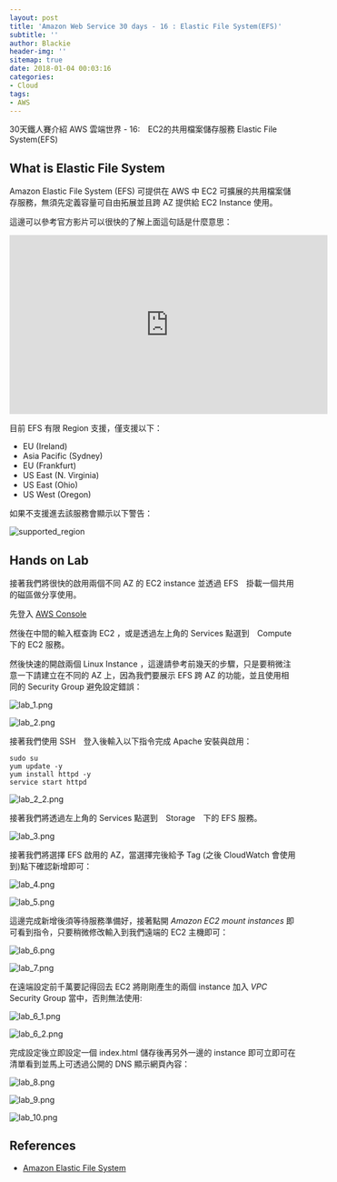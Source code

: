 ```yaml
---
layout: post
title: 'Amazon Web Service 30 days - 16 : Elastic File System(EFS)'
subtitle: ''
author: Blackie
header-img: ''
sitemap: true
date: 2018-01-04 00:03:16
categories:
- Cloud
tags:
- AWS
---
```


30天鐵人賽介紹 AWS 雲端世界 - 16:　EC2的共用檔案儲存服務 Elastic File System(EFS)

<!-- More -->

## What is Elastic File System ##

Amazon Elastic File System (EFS) 可提供在 AWS 中 EC2 可擴展的共用檔案儲存服務，無須先定義容量可自由拓展並且跨 AZ 提供給 EC2 Instance 使用。

這邊可以參考官方影片可以很快的了解上面這句話是什麼意思：

<iframe width='560' height='315' src='https://www.youtube.com/embed/-9ODewId9X4' frameborder='0' allowfullscreen></iframe>

目前 EFS 有限 Region 支援，僅支援以下：

- EU (Ireland)
- Asia Pacific (Sydney)
- EU (Frankfurt)
- US East (N. Virginia)
- US East (Ohio)
- US West (Oregon)

如果不支援進去該服務會顯示以下警告：

![supported_region](supported_region.png)

## Hands on Lab ##

接著我們將很快的啟用兩個不同 AZ 的 EC2 instance 並透過 EFS　掛載一個共用的磁區做分享使用。

先登入 [AWS Console](https://console.aws.amazon.com/console/home)

然後在中間的輸入框查詢 EC2 ，或是透過左上角的 Services 點選到　Compute　下的 EC2 服務。

然後快速的開啟兩個 Linux Instance ，這邊請參考前幾天的步驟，只是要稍微注意一下請建立在不同的 AZ 上，因為我們要展示 EFS 跨 AZ 的功能，並且使用相同的 Security Group 避免設定錯誤：

![lab_1.png](lab_1.png)

![lab_2.png](lab_2.png)

接著我們使用 SSH　登入後輸入以下指令完成 Apache 安裝與啟用：

    sudo su
    yum update -y
    yum install httpd -y
    service start httpd

![lab_2_2.png](lab_2_2.png)

接著我們將透過左上角的 Services 點選到　Storage　下的 EFS 服務。

![lab_3.png](lab_3.png)

接著我們將選擇 EFS 啟用的 AZ，當選擇完後給予 Tag (之後 CloudWatch 會使用到)點下確認新增即可：

![lab_4.png](lab_4.png)

![lab_5.png](lab_5.png)

這邊完成新增後須等待服務準備好，接著點開 *Amazon EC2 mount instances* 即可看到指令，只要稍微修改輸入到我們遠端的 EC2 主機即可：

![lab_6.png](lab_6.png)

![lab_7.png](lab_7.png)

在遠端設定前千萬要記得回去 EC2 將剛剛產生的兩個 instance 加入 *VPC* Security Group 當中，否則無法使用:

![lab_6_1.png](lab_6_2.png)

![lab_6_2.png](lab_6_2.png)

完成設定後立即設定一個 index.html 儲存後再另外一邊的 instance 即可立即可在清單看到並馬上可透過公開的 DNS 顯示網頁內容：

![lab_8.png](lab_8.png)

![lab_9.png](lab_9.png)

![lab_10.png](lab_10.png)

## References ##

- [Amazon Elastic File System](https://aws.amazon.com/tw/efs/)